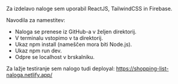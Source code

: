 Za izdelavo naloge sem uporabil ReactJS, TailwindCSS in Firebase.

Navodila za namestitev:
- Naloga se prenese iz GitHub-a v željen direktorij.
- V terminalu vstopimo v ta direktorij.
- Ukaz npm install (nameščen mora biti Node.js).
- Ukaz npm run dev.
- Odpre se localhost v brskalniku.

Za lažje testiranje sem nalogo tudi deployal: https://shopping-list-naloga.netlify.app/

